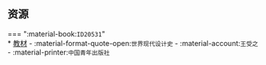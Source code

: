 ## 资源  
=== ":material-book:`ID20531`"  
    * [教材](http://api.xtaoa.com/api/lanzou.php?url=https://cqu-openlib.lanzout.com/i310428rwjyd&type=down) - :material-format-quote-open:`世界现代设计史` - :material-account:`王受之` - :material-printer:`中国青年出版社`  